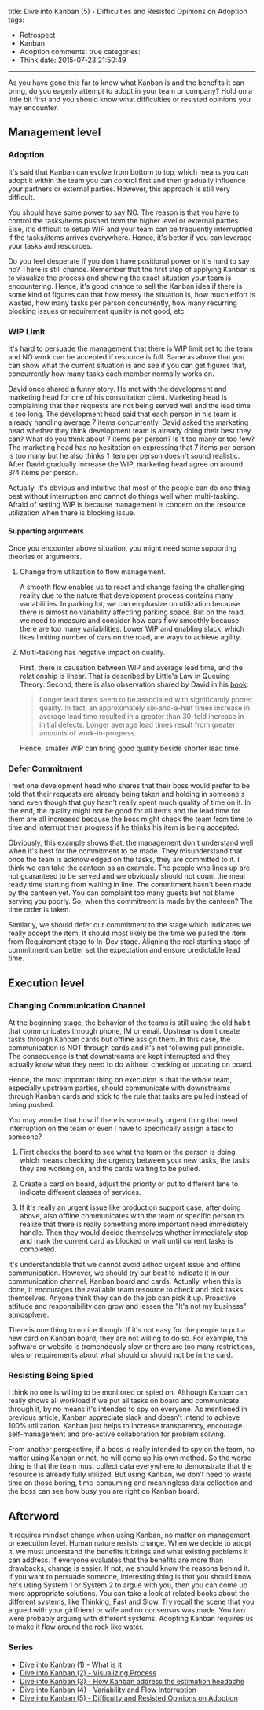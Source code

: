 title: Dive into Kanban (5) - Difficulties and Resisted Opinions on Adoption
tags:
  - Retrospect
  - Kanban
  - Adoption
comments: true
categories:
  - Think
date: 2015-07-23 21:50:49
---

[book]: http://www.amazon.com/Kanban-Successful-Evolutionary-Technology-Business/dp/0984521402

As you have gone this far to know what Kanban is and the benefits it can bring, do you eagerly attempt to adopt in your team or company?  Hold on a little bit first and you should know what difficulties or resisted opinions you may encounter.  

## Management level

### Adoption

It's said that Kanban can evolve from bottom to top, which means you can adopt it within the team you can control first and then gradually influence your partners or external parties.  However, this approach is still very difficult.  

You should have some power to say NO.  The reason is that you have to control the tasks/items pushed from the higher level or external parties.  Else, it's difficult to setup WIP and your team can be frequently interruptted if the tasks/items arrives everywhere.  Hence, it's better if you can leverage your tasks and resources.  

Do you feel desperate if you don't have positional power or it's hard to say no?  There is still chance.  Remember that the first step of applying Kanban is to visualize the process and showing the exact situation your team is encountering.  Hence, it's good chance to sell the Kanban idea if there is some kind of figures can that how messy the situation is, how much effort is wasted, how many tasks per person concurrently, how many recurring blocking issues or requirement quality is not good, etc.  

### WIP Limit

It's hard to persuade the management that there is WIP limit set to the team and NO work can be accepted if resource is full.  Same as above that you can show what the current situation is and see if you can get figures that, concurrently how many tasks each member normally works on.  

David once shared a funny story.  He met with the development and marketing head for one of his consultation client.  Marketing head is complaining that their requests are not being served well and the lead time is too long.  The development head said that each person in his team is already handling average 7 items concurrently.  David asked the marketing head whether they think development team is already doing their best they can?  What do you think about 7 items per person?  Is it too many or too few?  The marketing head has no hesitation on expressing that 7 items per person is too many but he also thinks 1 item per person doesn't sound realistic.  After David gradually increase the WIP, marketing head agree on around 3/4 items per person.  

Actually, it's obvious and intuitive that most of the people can do one thing best without interruption and cannot do things well when multi-tasking.  Afraid of setting WIP is because management is concern on the resource utilization when there is blocking issue.  


#### Supporting arguments

Once you encounter above situation, you might need some supporting theories or arguments.  

1. Change from utilization to flow management.  

    A smooth flow enables us to react and change facing the challenging reality due to the nature that development process contains many variabilities.  In parking lot, we can emphasize on utilization because there is almost no variability affecting parking space.  But on the road, we need to measure and consider how cars flow smoothly because there are too many variabilities.  Lower WIP and enabling slack, which likes limiting number of cars on the road, are ways to achieve agility.  

2. Multi-tasking has negative impact on quality.  

    First, there is causation between WIP and average lead time, and the relationship is linear.  That is described by Little's Law in Queuing Theory.  Second, there is also observation shared by David in his [book][]:  

    >Longer lead times seem to be associated with significantly poorer quality. In fact, an approximately six-and-a-half times increase in average lead time resulted in a greater than 30-fold increase in initial defects. Longer average lead times result from greater amounts of work-in-progress.

    Hence, smaller WIP can bring good quality beside shorter lead time.  


### Defer Commitment

I met one development head who shares that their boss would prefer to be told that their requests are already being taken and holding in someone's hand even though that guy hasn't really spent much quality of time on it.  In the end, the quality might not be good for all items and the lead time for them are all increased because the boss might check the team from time to time and interrupt their progress if he thinks his item is being accepted.  

Obviously, this example shows that, the management don't understand well when it's best for the commitment to be made.  They misunderstand that once the team is acknowledged on the tasks, they are committed to it.  I think we can take the canteen as an example.  The people who lines up are not guaranteed to be served and we obviously should not count the meal ready time starting from waiting in line.  The commitment hasn't been made by the canteen yet.  You can complaint too many guests but not blame serving you poorly.  So, when the commitment is made by the canteen?  The time order is taken.  

Similarly, we should defer our commitment to the stage which indicates we really accept the item.  It should most likely be the time we pulled the item from Requirement stage to In-Dev stage.  Aligning the real starting stage of commitment can better set the expectation and ensure predictable lead time.  


## Execution level

### Changing Communication Channel

At the beginning stage, the behavior of the teams is still using the old habit that communicates through phone, IM or email.  Upstreams don't create tasks through Kanban cards but offline assign them.  In this case, the communication is NOT through cards and it's not following pull principle.  The consequence is that downstreams are kept interrupted and they actually know what they need to do without checking or updating on board.  

Hence, the most important thing on execution is that the whole team, especially upstream parties, should communicate with downstreams through Kanban cards and stick to the rule that tasks are pulled instead of being pushed.  

You may wonder that how if there is some really urgent thing that need interruption on the team or even I have to specifically assign a task to someone?  

1. First checks the board to see what the team or the person is doing which means checking the urgency between your new tasks, the tasks they are working on, and the cards waiting to be pulled.  

2. Create a card on board, adjust the priority or put to different lane to indicate different classes of services.  

3. If it's really an urgent issue like production support case, after doing above, also offline communicates with the team or specific person to realize that there is really something more important need immediately handle.  Then they would decide themselves whether immediately stop and mark the current card as blocked or wait until current tasks is completed.  

It's understandable that we cannot avoid adhoc urgent issue and offline communication.  However, we should try our best to indicate it in our communication channel, Kanban board and cards.  Actually, when this is done, it encourages the available team resource to check and pick tasks themselves.  Anyone think they can do the job can pick it up.  Proactive attitude and responsibility can grow and lessen the "It's not my business" atmosphere.  

There is one thing to notice though.  If it's not easy for the people to put a new card on Kanban board, they are not willing to do so.  For example, the software or website is tremendously slow or there are too many restrictions, rules or requirements about what should or should not be in the card.  


### Resisting Being Spied

I think no one is willing to be monitored or spied on.  Although Kanban can really shows all workload if we put all tasks on board and communicate through it, by no means it's intended to spy on everyone.  As mentioned in previous article, Kanban appreciate slack and doesn't intend to achieve 100% utilization.  Kanban just helps to increase transparency, encourage self-management and pro-active collaboration for problem solving.  

From another perspective, if a boss is really intended to spy on the team, no matter using Kanban or not, he will come up his own method.  So the worse thing is that the team must collect data everywhere to demonstrate that the resource is already fully utilized.  But using Kanban, we don't need to waste time on those boring, time-consuming and meaningless data collection and the boss can see how busy you are right on Kanban board.  


## Afterword  

[Thinking, Fast and Slow]: http://www.amazon.com/Thinking-Fast-Slow-Daniel-Kahneman/dp/0374533555

It requires mindset change when using Kanban, no matter on management or execution level.  Human nature resists change.  When we decide to adopt it, we must understand the benefits it brings and what existing problems it can address.  If everyone evaluates that the benefits are more than drawbacks, change is easier.  If not, we should know the reasons behind it.  If you want to persuade someone, interesting thing is that you should know he's using System 1 or System 2 to argue with you, then you can come up more appropriate solutions.  You can take a look at related books about the different systems, like [Thinking, Fast and Slow][].  Try recall the scene that you argued with your girlfriend or wife and no consensus was made.  You two were probably arguing with different systems.  Adopting Kanban requires us to make it flow around the rock like water.  


### Series
[Dive into Kanban (1) - What is it]: http://www.thinkingincrowd.me/2015/05/20/Dive-into-Kanban-1-What-is-it/
[Dive into Kanban (2) - Visualizing Process]: http://www.thinkingincrowd.me/2015/05/29/Dive-into-Kanban-2-Visualizing-Process/
[Dive into Kanban (3) - How Kanban address the estimation headache]: http://www.thinkingincrowd.me/2015/05/31/Dive-into-Kanban-3-How-Kanban-address-the-estimation-headache/
[Dive into Kanban (4) - Variability and Flow Interruption]: http://www.thinkingincrowd.me/2015/06/05/Dive-into-Kanban-4-Variability-and-Flow-Interruption/
[Dive into Kanban (5) - Difficulty and Resisted Opinions on Adoption]: http://www.thinkingincrowd.me/2015/07/23/Difficulty-and-Resisted-Opinions-on-Adoption/

* [Dive into Kanban (1) - What is it][]  
* [Dive into Kanban (2) - Visualizing Process][]  
* [Dive into Kanban (3) - How Kanban address the estimation headache][]  
* [Dive into Kanban (4) - Variability and Flow Interruption][]  
* [Dive into Kanban (5) - Difficulty and Resisted Opinions on Adoption][]  

